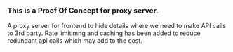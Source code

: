 ### This is a Proof Of Concept for proxy server.

A proxy server for frontend to hide details where we need to make API calls to 3rd party. Rate limitimng and caching has been added to reduce redundant api calls which may add to the cost.
